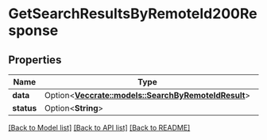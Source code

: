# GetSearchResultsByRemoteId200Response

## Properties

Name | Type | Description | Notes
------------ | ------------- | ------------- | -------------
**data** | Option<[**Vec<crate::models::SearchByRemoteIdResult>**](SearchByRemoteIdResult.md)> |  | [optional]
**status** | Option<**String**> |  | [optional]

[[Back to Model list]](../README.md#documentation-for-models) [[Back to API list]](../README.md#documentation-for-api-endpoints) [[Back to README]](../README.md)



